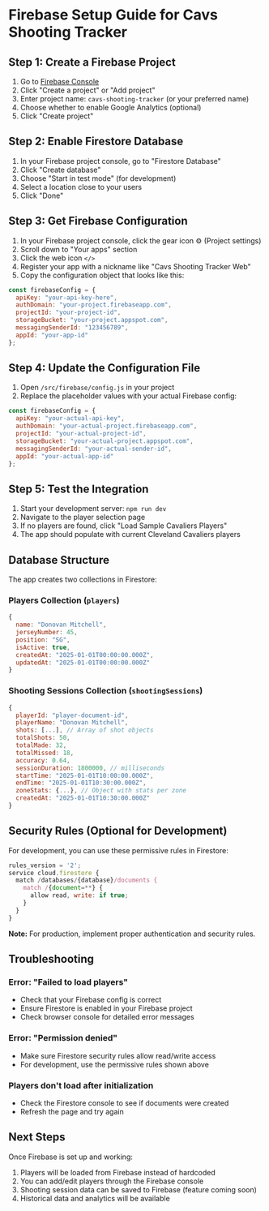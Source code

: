 # Firebase Setup Guide for Cavs Shooting Tracker

## Step 1: Create a Firebase Project

1. Go to [Firebase Console](https://console.firebase.google.com/)
2. Click "Create a project" or "Add project"
3. Enter project name: `cavs-shooting-tracker` (or your preferred name)
4. Choose whether to enable Google Analytics (optional)
5. Click "Create project"

## Step 2: Enable Firestore Database

1. In your Firebase project console, go to "Firestore Database"
2. Click "Create database"
3. Choose "Start in test mode" (for development)
4. Select a location close to your users
5. Click "Done"

## Step 3: Get Firebase Configuration

1. In your Firebase project console, click the gear icon ⚙️ (Project settings)
2. Scroll down to "Your apps" section
3. Click the web icon `</>`
4. Register your app with a nickname like "Cavs Shooting Tracker Web"
5. Copy the configuration object that looks like this:

```javascript
const firebaseConfig = {
  apiKey: "your-api-key-here",
  authDomain: "your-project.firebaseapp.com",
  projectId: "your-project-id",
  storageBucket: "your-project.appspot.com",
  messagingSenderId: "123456789",
  appId: "your-app-id"
};
```

## Step 4: Update the Configuration File

1. Open `/src/firebase/config.js` in your project
2. Replace the placeholder values with your actual Firebase config:

```javascript
const firebaseConfig = {
  apiKey: "your-actual-api-key",
  authDomain: "your-actual-project.firebaseapp.com",
  projectId: "your-actual-project-id",
  storageBucket: "your-actual-project.appspot.com",
  messagingSenderId: "your-actual-sender-id",
  appId: "your-actual-app-id"
};
```

## Step 5: Test the Integration

1. Start your development server: `npm run dev`
2. Navigate to the player selection page
3. If no players are found, click "Load Sample Cavaliers Players"
4. The app should populate with current Cleveland Cavaliers players

## Database Structure

The app creates two collections in Firestore:

### Players Collection (`players`)
```javascript
{
  name: "Donovan Mitchell",
  jerseyNumber: 45,
  position: "SG",
  isActive: true,
  createdAt: "2025-01-01T00:00:00.000Z",
  updatedAt: "2025-01-01T00:00:00.000Z"
}
```

### Shooting Sessions Collection (`shootingSessions`)
```javascript
{
  playerId: "player-document-id",
  playerName: "Donovan Mitchell",
  shots: [...], // Array of shot objects
  totalShots: 50,
  totalMade: 32,
  totalMissed: 18,
  accuracy: 0.64,
  sessionDuration: 1800000, // milliseconds
  startTime: "2025-01-01T10:00:00.000Z",
  endTime: "2025-01-01T10:30:00.000Z",
  zoneStats: {...}, // Object with stats per zone
  createdAt: "2025-01-01T10:30:00.000Z"
}
```

## Security Rules (Optional for Development)

For development, you can use these permissive rules in Firestore:

```javascript
rules_version = '2';
service cloud.firestore {
  match /databases/{database}/documents {
    match /{document=**} {
      allow read, write: if true;
    }
  }
}
```

**Note:** For production, implement proper authentication and security rules.

## Troubleshooting

### Error: "Failed to load players"
- Check that your Firebase config is correct
- Ensure Firestore is enabled in your Firebase project
- Check browser console for detailed error messages

### Error: "Permission denied"
- Make sure Firestore security rules allow read/write access
- For development, use the permissive rules shown above

### Players don't load after initialization
- Check the Firestore console to see if documents were created
- Refresh the page and try again

## Next Steps

Once Firebase is set up and working:
1. Players will be loaded from Firebase instead of hardcoded
2. You can add/edit players through the Firebase console
3. Shooting session data can be saved to Firebase (feature coming soon)
4. Historical data and analytics will be available
